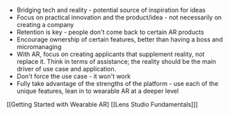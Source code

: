 - Bridging tech and reality - potential source of inspiration for ideas
- Focus on practical innovation and the product/idea - not necessarily on creating a company
- Retention is key - people don't come back to certain AR products
- Encourage ownership of certain features, better than having a boss and micromanaging
- With AR, focus on creating applicants that supplement reality, not replace it. Think in terms of assistance; the reality should be the main driver of use case and application.
- Don't force the use case - it won't work
- Fully take advantage of the strengths of the platform - use each of the unique features, lean in to wearable AR at a deeper level

[[Getting Started with Wearable AR]
[[Lens Studio Fundamentals]]]
